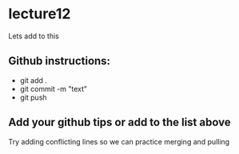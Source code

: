 # lecture12
Lets add to this

## Github instructions: 
- git add . 
- git commit -m "text"
- git push

## Add your github tips or add to the list above 
Try adding conflicting lines so we can practice merging and pulling 
